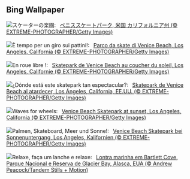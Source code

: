 ## Bing Wallpaper
![](https://www.bing.com/th?id=OHR.VeniceSkatePark_JA-JP4662081868_UHD.jpg&w=1000)スケーターの楽園:&nbsp;&ensp;[ベニススケートパーク, 米国 カリフォルニア州 (© EXTREME-PHOTOGRAPHER/Getty Images)](https://www.bing.com/th?id=OHR.VeniceSkatePark_JA-JP4662081868_UHD.jpg)
<br><br/>
![](https://www.bing.com/th?id=OHR.VeniceSkatePark_IT-IT4628971712_UHD.jpg&w=1000)È tempo per un giro sui pattini!:&nbsp;&ensp;[Parco da skate di Venice Beach, Los Angeles, California (© EXTREME-PHOTOGRAPHER/Getty Images)](https://www.bing.com/th?id=OHR.VeniceSkatePark_IT-IT4628971712_UHD.jpg)
<br><br/>
![](https://www.bing.com/th?id=OHR.VeniceSkatePark_FR-FR4705618167_UHD.jpg&w=1000)En roue libre !:&nbsp;&ensp;[Skatepark de Venice Beach au coucher du soleil, Los Angeles, Californie (© EXTREME-PHOTOGRAPHER/Getty Images)](https://www.bing.com/th?id=OHR.VeniceSkatePark_FR-FR4705618167_UHD.jpg)
<br><br/>
![](https://www.bing.com/th?id=OHR.VeniceSkatePark_ES-ES0307104530_UHD.jpg&w=1000)¿Dónde está este skatepark tan espectacular?:&nbsp;&ensp;[Skatepark de Venice Beach al atardecer, Los Ángeles, California, EE.UU. (© EXTREME-PHOTOGRAPHER/Getty Images)](https://www.bing.com/th?id=OHR.VeniceSkatePark_ES-ES0307104530_UHD.jpg)
<br><br/>
![](https://www.bing.com/th?id=OHR.VeniceSkatePark_EN-GB1268755074_UHD.jpg&w=1000)Waves for wheels:&nbsp;&ensp;[Venice Beach Skatepark at sunset, Los Angeles, California (© EXTREME-PHOTOGRAPHER/Getty Images)](https://www.bing.com/th?id=OHR.VeniceSkatePark_EN-GB1268755074_UHD.jpg)
<br><br/>
![](https://www.bing.com/th?id=OHR.VeniceSkatePark_DE-DE8747558939_UHD.jpg&w=1000)Palmen, Skateboard, Meer und Sonne!:&nbsp;&ensp;[Venice Beach Skatepark bei Sonnenuntergang, Los Angeles, Kalifornien (© EXTREME-PHOTOGRAPHER/Getty Images)](https://www.bing.com/th?id=OHR.VeniceSkatePark_DE-DE8747558939_UHD.jpg)
<br><br/>
![](https://www.bing.com/th?id=OHR.GlacierBayOtter_PT-BR5509451113_UHD.jpg&w=1000)Relaxe, faça um lanche e relaxe:&nbsp;&ensp;[Lontra marinha em Bartlett Cove, Parque Nacional e Reserva de Glacier Bay, Alasca, EUA (© Andrew Peacock/Tandem Stills + Motion)](https://www.bing.com/th?id=OHR.GlacierBayOtter_PT-BR5509451113_UHD.jpg)
<br><br/>
